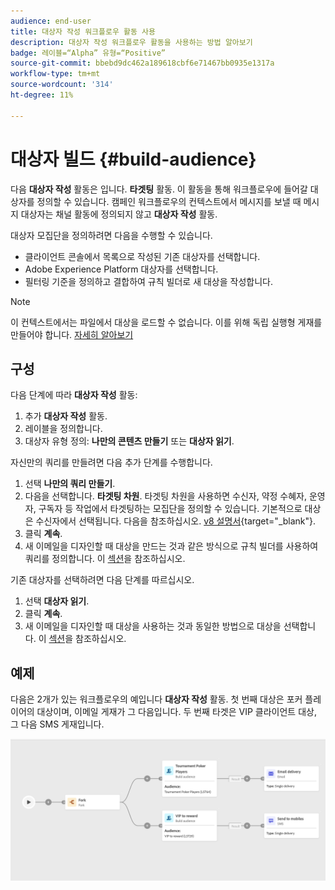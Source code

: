 ```yaml
---
audience: end-user
title: 대상자 작성 워크플로우 활동 사용
description: 대상자 작성 워크플로우 활동을 사용하는 방법 알아보기
badge: 레이블=“Alpha” 유형=“Positive”
source-git-commit: bbebd9dc462a189618cbf6e71467bb0935e1317a
workflow-type: tm+mt
source-wordcount: '314'
ht-degree: 11%

---
```



# 대상자 빌드 {#build-audience}

다음 **대상자 작성** 활동은 입니다. **타겟팅** 활동. 이 활동을 통해 워크플로우에 들어갈 대상자를 정의할 수 있습니다. 캠페인 워크플로우의 컨텍스트에서 메시지를 보낼 때 메시지 대상자는 채널 활동에 정의되지 않고 **대상자 작성** 활동.

대상자 모집단을 정의하려면 다음을 수행할 수 있습니다.

* 클라이언트 콘솔에서 목록으로 작성된 기존 대상자를 선택합니다.
* Adobe Experience Platform 대상자를 선택합니다.
* 필터링 기준을 정의하고 결합하여 규칙 빌더로 새 대상을 작성합니다.

>[!NOTE]
>
>이 컨텍스트에서는 파일에서 대상을 로드할 수 없습니다. 이를 위해 독립 실행형 게재를 만들어야 합니다. [자세히 알아보기](../../audience/about-audiences.md)

<!--
The **Build audience** activity can be placed at the beginning of the workflow or after any other activity. Any activity can be placed after the **Build audience**.
-->

## 구성

다음 단계에 따라 **대상자 작성** 활동:

1. 추가 **대상자 작성** 활동.
1. 레이블을 정의합니다.
1. 대상자 유형 정의: **나만의 콘텐츠 만들기** 또는 **대상자 읽기**.

자신만의 쿼리를 만들려면 다음 추가 단계를 수행합니다.

1. 선택 **나만의 쿼리 만들기**.
1. 다음을 선택합니다. **타겟팅 차원**. 타겟팅 차원을 사용하면 수신자, 약정 수혜자, 운영자, 구독자 등 작업에서 타겟팅하는 모집단을 정의할 수 있습니다. 기본적으로 대상은 수신자에서 선택됩니다. 다음을 참조하십시오. [v8 설명서](https://experienceleague.adobe.com/docs/campaign/automation/workflows/introduction/wf-type/targeting-workflows.html#targeting-and-filtering-dimensions){target="_blank"}.
1. 클릭 **계속**.
1. 새 이메일을 디자인할 때 대상을 만드는 것과 같은 방식으로 규칙 빌더를 사용하여 쿼리를 정의합니다. 이 [섹션](../../audience/segment-builder.md)을 참조하십시오.

기존 대상자를 선택하려면 다음 단계를 따르십시오.

1. 선택 **대상자 읽기**.
1. 클릭 **계속**.
1. 새 이메일을 디자인할 때 대상을 사용하는 것과 동일한 방법으로 대상을 선택합니다. 이 [섹션](../../audience/add-audience.md)을 참조하십시오.

## 예제

다음은 2개가 있는 워크플로우의 예입니다 **대상자 작성** 활동. 첫 번째 대상은 포커 플레이어의 대상이며, 이메일 게재가 그 다음입니다. 두 번째 타겟은 VIP 클라이언트 대상, 그 다음 SMS 게재입니다.

![](../assets/workflow-audience-example.png)